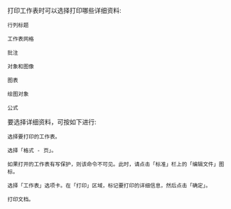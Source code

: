 打印工作表时可以选择打印哪些详细资料:

    行列标题

    工作表网格

    批注

    对象和图像

    图表

    绘图对象

    公式

要选择详细资料，可按如下进行:

    选择要打印的工作表。

    选择「格式 - 页」。

    如果打开的工作表有写保护，则该命令不可见。此时，请点击「标准」栏上的「编辑文件」图标。

    选择「工作表」选项卡。在「打印」区域，标记要打印的详细信息，然后点击「确定」。

    打印文档。
